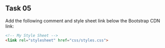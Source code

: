 ## Task 05
Add the following comment and style sheet link below the Bootstrap CDN link: 
```html
<!-- My Style Sheet -->  
<link rel="stylesheet" href="css/styles.css">
```